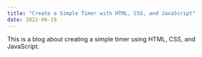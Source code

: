 ```yaml
---
title: "Create a Simple Timer with HTML, CSS, and JavaScript"
date: 2022-06-19
---
```


This is a blog about creating a simple timer using HTML, CSS, and JavaScript.
